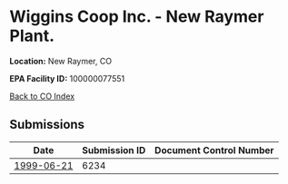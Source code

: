 # Wiggins Coop Inc. - New Raymer Plant.

**Location:** New Raymer, CO

**EPA Facility ID:** 100000077551

[Back to CO Index](../../index.md)

## Submissions

| Date | Submission ID | Document Control Number |
|------|--------------|-------------------------|
| [1999-06-21](submissions/6234.md) | 6234 |  |

